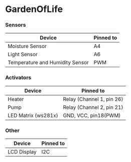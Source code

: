 # GardenOfLife



### Sensors

Device                          | Pinned to
-----                           | -----------
Moisture Sensor                 | A4
Light Sensor                    | A6
Temperature and Humidity Sensor | PWM

### Activators

Device                          | Pinned to
-----                           | -----------
Heater                          | Relay (Channel 1, pin 26)
Pump                            | Relay (Channel 2, pin 21)
LED Matrix (ws281x)             | GND, VCC, pin18(PWM)

### Other

Device                          | Pinned to
-----                           | -----------
LCD Display                     | I2C

